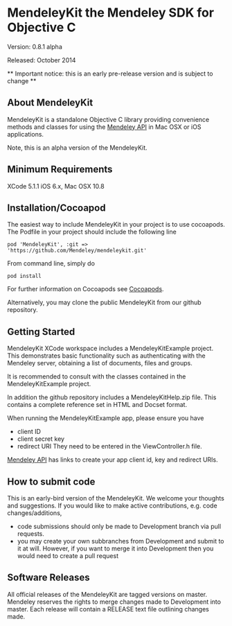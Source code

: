 # MendeleyKit the Mendeley SDK for Objective C #

Version: 0.8.1 alpha

Released: October 2014

** Important notice: this is an early pre-release version and is subject to change **

## About MendeleyKit ##
MendeleyKit is a standalone Objective C library providing convenience methods
and classes for using the [Mendeley API](http://dev.mendeley.com) in Mac OSX or
iOS applications.

Note, this is an alpha version of the MendeleyKit.

## Minimum Requirements ##

XCode 5.1.1
iOS 6.x, Mac OSX 10.8

## Installation/Cocoapod ##
The easiest way to include MendeleyKit in your project is to use cocoapods.
The Podfile in your project should include the following line

```
pod 'MendeleyKit', :git => 'https://github.com/Mendeley/mendeleykit.git'
```

From command line, simply do 
```
pod install
```

For further information on Cocoapods see [Cocoapods](http://cocoapods.org/).

Alternatively, you may clone the public MendeleyKit from our github repository.

## Getting Started ##
MendeleyKit XCode workspace includes a MendeleyKitExample project. This demonstrates
basic functionality such as authenticating with the Mendeley server, 
obtaining a list of documents, files and groups.

It is recommended to consult with the classes contained in the MendeleyKitExample project.

In addition the github repository includes a MendeleyKitHelp.zip file. This contains
a complete reference set in HTML and Docset format.

When running the MendeleyKitExample app, please ensure you have
- client ID
- client secret key
- redirect URI
They need to be entered in the ViewController.h file.

[Mendeley API](http://dev.mendeley.com) has links to create your app client id, key and redirect URIs.

## How to submit code ##
This is an early-bird version of the MendeleyKit. We welcome your thoughts and suggestions. If you would like to make active contributions, e.g. code changes/additions,

- code submissions should only be made to Development branch via pull requests. 
- you may create your own subbranches from Development and submit to it at will. However, if you want to merge it into Development then you would need to create a pull request

## Software Releases ##
All official releases of the MendeleyKit are tagged versions on master. Mendeley reserves the rights to merge changes made to Development into master.
Each release will contain a RELEASE text file outlining changes made.


